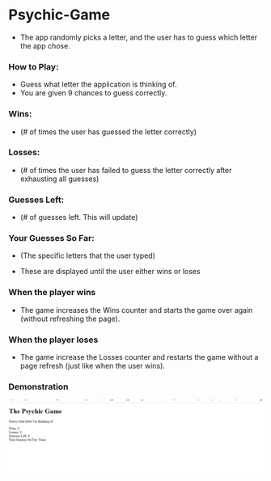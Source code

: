 # Psychic-Game

- The app randomly picks a letter, and the user has to guess which letter the app chose. 

### How to Play:

- Guess what letter the application is thinking of.
- You are given 9 chances to guess correctly.

### Wins: 
- (# of times the user has guessed the letter correctly) 

### Losses: 
- (# of times the user has failed to guess the letter correctly after exhausting all guesses) 

### Guesses Left: 
- (# of guesses left. This will update) 

### Your Guesses So Far: 
- (The specific letters that the user typed)

- These are displayed until the user either wins or loses

### When the player wins

- The game increases the Wins counter and starts the game over again (without refreshing the page). 

### When the player loses

- The game increase the Losses counter and restarts the game without a page refresh (just like when the user wins).

### Demonstration

![gif](Psychic.gif)
